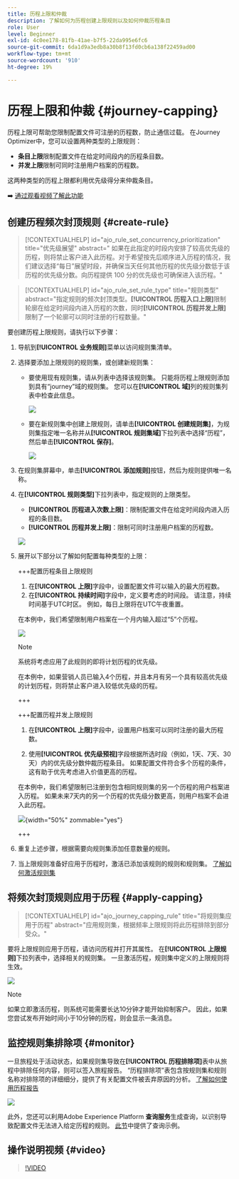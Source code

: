 ```yaml
---
title: 历程上限和仲裁
description: 了解如何为历程创建上限规则以及如何仲裁历程条目
role: User
level: Beginner
exl-id: 4c0ee178-81fb-41ae-b7f5-22da995e6fc6
source-git-commit: 6da1d9a3edb8a30b8f13fd0cb6a138f22459ad00
workflow-type: tm+mt
source-wordcount: '910'
ht-degree: 19%

---
```


# 历程上限和仲裁 {#journey-capping}

历程上限可帮助您限制配置文件可注册的历程数，防止通信过载。 在Journey Optimizer中，您可以设置两种类型的上限规则：

* **条目上限**&#x200B;限制配置文件在给定时间段内的历程条目数。
* **并发上限**&#x200B;限制可同时注册用户档案的历程数。

这两种类型的历程上限都利用优先级得分来仲裁条目。

➡️ [通过观看视频了解此功能](#video)

## 创建历程频次封顶规则 {#create-rule}

>[!CONTEXTUALHELP]
>id="ajo_rule_set_concurrency_prioritization"
>title="优先级展望"
>abstract=" 如果在此指定的时段内安排了较高优先级的历程，则将禁止客户进入此历程。对于希望按先后顺序进入历程的情况，我们建议选择“每日”展望时段，并确保当天任何其他历程的优先级分数低于该历程的优先级分数。向历程提供 100 分的优先级也可确保进入该历程。"

>[!CONTEXTUALHELP]
>id="ajo_rule_set_rule_type"
>title="规则类型"
>abstract="指定规则的频次封顶类型。**[!UICONTROL 历程入口上限]**&#x200B;限制轮廓在给定时间段内进入历程的次数，同时&#x200B;**[!UICONTROL 历程并发上限]**&#x200B;限制了一个轮廓可以同时注册的行程数量。"

要创建历程上限规则，请执行以下步骤：

1. 导航到&#x200B;**[!UICONTROL 业务规则]**&#x200B;菜单以访问规则集清单。

1. 选择要添加上限规则的规则集，或创建新规则集：

   * 要使用现有规则集，请从列表中选择该规则集。 只能将历程上限规则添加到具有“journey”域的规则集。 您可以在&#x200B;**[!UICONTROL 域]**&#x200B;列的规则集列表中检查此信息。

     ![](assets/journey-capping-list.png)

   * 要在新规则集中创建上限规则，请单击&#x200B;**[!UICONTROL 创建规则集]**，为规则集指定唯一名称并从&#x200B;**[!UICONTROL 规则集域]**&#x200B;下拉列表中选择“历程”，然后单击&#x200B;**[!UICONTROL 保存]**。

     ![](assets/journey-capping-rule-set.png)

1. 在规则集屏幕中，单击&#x200B;**[!UICONTROL 添加规则]**&#x200B;按钮，然后为规则提供唯一名称。

1. 在&#x200B;**[!UICONTROL 规则类型]**&#x200B;下拉列表中，指定规则的上限类型。

   * **[!UICONTROL 历程进入次数上限]**：限制配置文件在给定时间段内进入历程的条目数。
   * **[!UICONTROL 历程并发上限]**：限制可同时注册用户档案的历程数。

   ![](assets/journey-capping-concurrency.png)

1. 展开以下部分以了解如何配置每种类型的上限：

   +++配置历程条目上限规则

   1. 在&#x200B;**[!UICONTROL 上限]**&#x200B;字段中，设置配置文件可以输入的最大历程数。
   1. 在&#x200B;**[!UICONTROL 持续时间]**&#x200B;字段中，定义要考虑的时间段。 请注意，持续时间基于UTC时区。 例如，每日上限将在UTC午夜重置。

   在本例中，我们希望限制用户档案在一个月内输入超过“5”个历程。

   ![](assets/journey-capping-entry-example.png)

   >[!NOTE]
   >
   >系统将考虑应用了此规则的即将计划历程的优先级。
   >
   >在本例中，如果营销人员已输入4个历程，并且本月有另一个具有较高优先级的计划历程，则将禁止客户进入较低优先级的历程。

   +++

   +++配置历程并发上限规则 

   1. 在&#x200B;**[!UICONTROL 上限]**&#x200B;字段中，设置用户档案可以同时注册的最大历程数。

   1. 使用&#x200B;**[!UICONTROL 优先级预视]**&#x200B;字段根据所选时段（例如，1天、7天、30天）内的优先级分数仲裁历程条目。 如果配置文件符合多个历程的条件，这有助于优先考虑进入价值更高的历程。

   在本例中，我们希望限制已注册到包含相同规则集的另一个历程的用户档案进入历程。 如果未来7天内的另一个历程的优先级分数更高，则用户档案不会进入此历程。

   ![](assets/journey-capping-concurrency-example.png){width="50%" zommable="yes"}

   +++

1. 重复上述步骤，根据需要向规则集添加任意数量的规则。

1. 当上限规则准备好应用于历程时，激活已添加该规则的规则和规则集。 [了解如何激活规则集](../conflict-prioritization/rule-sets.md#create)

## 将频次封顶规则应用于历程 {#apply-capping}

>[!CONTEXTUALHELP]
>id="ajo_journey_capping_rule"
>title="将规则集应用于历程"
>abstract="应用规则集，根据频率上限规则将此历程排除到部分受众。"

要将上限规则应用于历程，请访问历程并打开其属性。 在&#x200B;**[!UICONTROL 上限规则]**&#x200B;下拉列表中，选择相关的规则集。 一旦激活历程，规则集中定义的上限规则将生效。

![](assets/journey-capping-apply.png)

>[!NOTE]
>
>如果立即激活历程，则系统可能需要长达10分钟才能开始抑制客户。 因此，如果您尝试发布开始时间小于10分钟的历程，则会显示一条消息。

## 监控规则集排除项 {#monitor}

一旦旅程处于活动状态，如果规则集导致在&#x200B;**[!UICONTROL 历程排除项]**&#x200B;表中从旅程中排除任何内容，则可以签入旅程报告。 “历程排除项”表包含按规则集和规则名称对排除项的详细细分，提供了有关配置文件被丢弃原因的分析。 [了解如何使用历程报告](../reports/journey-global-report-cja.md)

![](assets/journey-report.png)

此外，您还可以利用Adobe Experience Platform **查询服务**&#x200B;生成查询，以识别导致配置文件无法进入给定历程的规则。 [此节](../reports/query-examples.md#common-queries)中提供了查询示例。

## 操作说明视频 {#video}

>[!VIDEO](https://video.tv.adobe.com/v/3447625?quality=12&captions=chi_hans)
